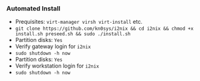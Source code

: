 ### Automated Install

* Prequisites: `virt-manager virsh virt-install` etc.
* `git clone https://github.com/kn0sys/i2nix && cd i2nix && chmod +x install.sh preseed.sh && sudo ./install.sh`
* Partition disks: `Yes`
* Verify gateway login for `i2nix` 
* `sudo shutdown -h now`
* Partition disks: `Yes`
* Verify workstation login for `i2nix`
* `sudo shutdown -h now`
